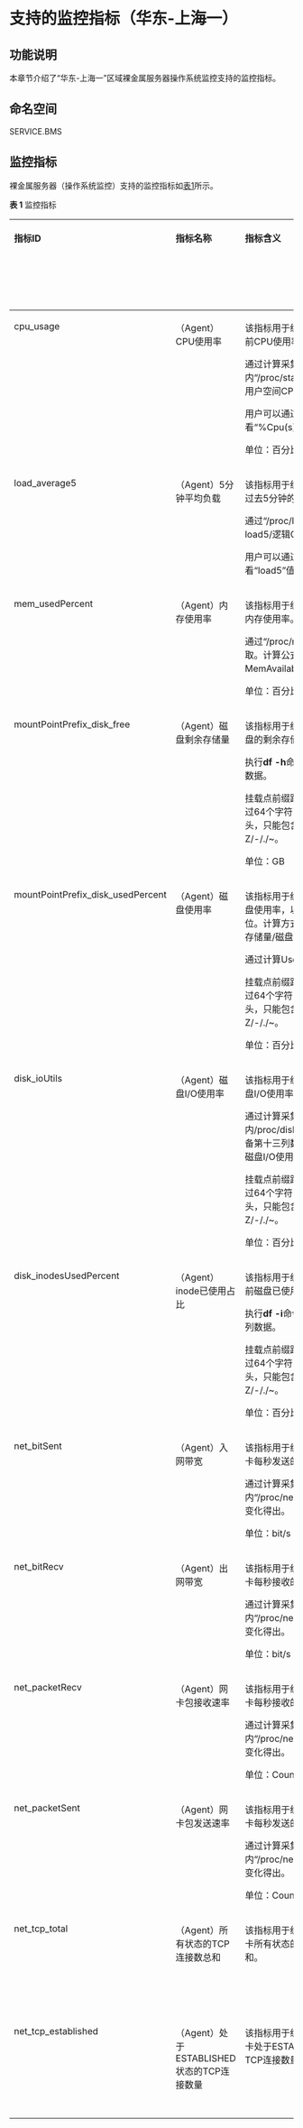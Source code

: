 # 支持的监控指标（华东-上海一）<a name="bms_01_0130"></a>

## 功能说明<a name="zh-cn_topic_0107606742_section1233112278019"></a>

本章节介绍了“华东-上海一”区域裸金属服务器操作系统监控支持的监控指标。

## 命名空间<a name="zh-cn_topic_0107606742_section3231114620112"></a>

SERVICE.BMS

## 监控指标<a name="section1291762275415"></a>

裸金属服务器（操作系统监控）支持的监控指标如[表1](#table18122035141217)所示。

**表 1**  监控指标

<a name="table18122035141217"></a>
<table><thead align="left"><tr id="row11123153511214"><th class="cellrowborder" valign="top" width="10.347930413917217%" id="mcps1.2.7.1.1"><p id="zh-cn_topic_0107606742_p16698359842"><a name="zh-cn_topic_0107606742_p16698359842"></a><a name="zh-cn_topic_0107606742_p16698359842"></a>指标ID</p>
</th>
<th class="cellrowborder" valign="top" width="16.77664467106579%" id="mcps1.2.7.1.2"><p id="zh-cn_topic_0107606742_zh-cn_topic_0104704449_p179771946114914"><a name="zh-cn_topic_0107606742_zh-cn_topic_0104704449_p179771946114914"></a><a name="zh-cn_topic_0107606742_zh-cn_topic_0104704449_p179771946114914"></a>指标名称</p>
</th>
<th class="cellrowborder" valign="top" width="36.822635472905425%" id="mcps1.2.7.1.3"><p id="zh-cn_topic_0107606742_zh-cn_topic_0104704449_p697704684912"><a name="zh-cn_topic_0107606742_zh-cn_topic_0104704449_p697704684912"></a><a name="zh-cn_topic_0107606742_zh-cn_topic_0104704449_p697704684912"></a>指标含义</p>
</th>
<th class="cellrowborder" valign="top" width="10.757848430313938%" id="mcps1.2.7.1.4"><p id="zh-cn_topic_0107606742_zh-cn_topic_0104704449_p1097713469495"><a name="zh-cn_topic_0107606742_zh-cn_topic_0104704449_p1097713469495"></a><a name="zh-cn_topic_0107606742_zh-cn_topic_0104704449_p1097713469495"></a>取值范围</p>
</th>
<th class="cellrowborder" valign="top" width="12.05758848230354%" id="mcps1.2.7.1.5"><p id="zh-cn_topic_0107606742_zh-cn_topic_0104704449_p11977946144917"><a name="zh-cn_topic_0107606742_zh-cn_topic_0104704449_p11977946144917"></a><a name="zh-cn_topic_0107606742_zh-cn_topic_0104704449_p11977946144917"></a>测量对象</p>
</th>
<th class="cellrowborder" valign="top" width="13.237352529494101%" id="mcps1.2.7.1.6"><p id="zh-cn_topic_0107606742_zh-cn_topic_0104704449_p4977194644918"><a name="zh-cn_topic_0107606742_zh-cn_topic_0104704449_p4977194644918"></a><a name="zh-cn_topic_0107606742_zh-cn_topic_0104704449_p4977194644918"></a>监控周期（原始指标）</p>
</th>
</tr>
</thead>
<tbody><tr id="row1112373514129"><td class="cellrowborder" valign="top" width="10.347930413917217%" headers="mcps1.2.7.1.1 "><p id="p5123335101213"><a name="p5123335101213"></a><a name="p5123335101213"></a>cpu_usage</p>
</td>
<td class="cellrowborder" valign="top" width="16.77664467106579%" headers="mcps1.2.7.1.2 "><p id="p91231135201214"><a name="p91231135201214"></a><a name="p91231135201214"></a>（Agent）CPU使用率</p>
</td>
<td class="cellrowborder" valign="top" width="36.822635472905425%" headers="mcps1.2.7.1.3 "><p id="zh-cn_topic_0107606742_p11924165815571"><a name="zh-cn_topic_0107606742_p11924165815571"></a><a name="zh-cn_topic_0107606742_p11924165815571"></a>该指标用于统计测量对象当前CPU使用率。</p>
<p id="zh-cn_topic_0107606742_p728854765611"><a name="zh-cn_topic_0107606742_p728854765611"></a><a name="zh-cn_topic_0107606742_p728854765611"></a>通过计算采集周期内“/proc/stat”中的变化得出用户空间CPU使用率。</p>
<p id="zh-cn_topic_0107606742_p2310193561618"><a name="zh-cn_topic_0107606742_p2310193561618"></a><a name="zh-cn_topic_0107606742_p2310193561618"></a>用户可以通过<strong id="zh-cn_topic_0107606742_b9294154711566"><a name="zh-cn_topic_0107606742_b9294154711566"></a><a name="zh-cn_topic_0107606742_b9294154711566"></a>top</strong>命令查看“%Cpu(s)”值。</p>
<p id="zh-cn_topic_0107606742_p18756472598"><a name="zh-cn_topic_0107606742_p18756472598"></a><a name="zh-cn_topic_0107606742_p18756472598"></a>单位：百分比</p>
</td>
<td class="cellrowborder" valign="top" width="10.757848430313938%" headers="mcps1.2.7.1.4 "><p id="p1612353510123"><a name="p1612353510123"></a><a name="p1612353510123"></a>0-100%</p>
</td>
<td class="cellrowborder" valign="top" width="12.05758848230354%" headers="mcps1.2.7.1.5 "><p id="p111237358127"><a name="p111237358127"></a><a name="p111237358127"></a>裸金属服务器</p>
</td>
<td class="cellrowborder" valign="top" width="13.237352529494101%" headers="mcps1.2.7.1.6 "><p id="p13123203561216"><a name="p13123203561216"></a><a name="p13123203561216"></a>1分钟</p>
</td>
</tr>
<tr id="row1612393513128"><td class="cellrowborder" valign="top" width="10.347930413917217%" headers="mcps1.2.7.1.1 "><p id="p9123535191211"><a name="p9123535191211"></a><a name="p9123535191211"></a>load_average5</p>
</td>
<td class="cellrowborder" valign="top" width="16.77664467106579%" headers="mcps1.2.7.1.2 "><p id="p41231035181219"><a name="p41231035181219"></a><a name="p41231035181219"></a>（Agent）5分钟平均负载</p>
</td>
<td class="cellrowborder" valign="top" width="36.822635472905425%" headers="mcps1.2.7.1.3 "><p id="zh-cn_topic_0107606742_zh-cn_topic_0104704449_p6155221105019"><a name="zh-cn_topic_0107606742_zh-cn_topic_0104704449_p6155221105019"></a><a name="zh-cn_topic_0107606742_zh-cn_topic_0104704449_p6155221105019"></a>该指标用于统计测量对象在过去5分钟的CPU平均负载。</p>
<p id="zh-cn_topic_0107606742_zh-cn_topic_0104704449_p715511219509"><a name="zh-cn_topic_0107606742_zh-cn_topic_0104704449_p715511219509"></a><a name="zh-cn_topic_0107606742_zh-cn_topic_0104704449_p715511219509"></a>通过“/proc/loadavg”文件中load5/逻辑CPU个数得到。</p>
<p id="zh-cn_topic_0107606742_p98941691813"><a name="zh-cn_topic_0107606742_p98941691813"></a><a name="zh-cn_topic_0107606742_p98941691813"></a>用户可以通过<strong id="zh-cn_topic_0107606742_zh-cn_topic_0104704449_b28441821263"><a name="zh-cn_topic_0107606742_zh-cn_topic_0104704449_b28441821263"></a><a name="zh-cn_topic_0107606742_zh-cn_topic_0104704449_b28441821263"></a>top</strong>命令查看“load5”值。</p>
</td>
<td class="cellrowborder" valign="top" width="10.757848430313938%" headers="mcps1.2.7.1.4 "><p id="p612323512127"><a name="p612323512127"></a><a name="p612323512127"></a>≥ 0</p>
</td>
<td class="cellrowborder" valign="top" width="12.05758848230354%" headers="mcps1.2.7.1.5 "><p id="p612353512125"><a name="p612353512125"></a><a name="p612353512125"></a>裸金属服务器</p>
</td>
<td class="cellrowborder" valign="top" width="13.237352529494101%" headers="mcps1.2.7.1.6 "><p id="p1012323510123"><a name="p1012323510123"></a><a name="p1012323510123"></a>1分钟</p>
</td>
</tr>
<tr id="row212314352127"><td class="cellrowborder" valign="top" width="10.347930413917217%" headers="mcps1.2.7.1.1 "><p id="p0123173531216"><a name="p0123173531216"></a><a name="p0123173531216"></a>mem_usedPercent</p>
</td>
<td class="cellrowborder" valign="top" width="16.77664467106579%" headers="mcps1.2.7.1.2 "><p id="p121231935131216"><a name="p121231935131216"></a><a name="p121231935131216"></a>（Agent）内存使用率</p>
</td>
<td class="cellrowborder" valign="top" width="36.822635472905425%" headers="mcps1.2.7.1.3 "><p id="zh-cn_topic_0107606742_zh-cn_topic_0104704449_p145151046205017"><a name="zh-cn_topic_0107606742_zh-cn_topic_0104704449_p145151046205017"></a><a name="zh-cn_topic_0107606742_zh-cn_topic_0104704449_p145151046205017"></a>该指标用于统计测量对象的内存使用率。</p>
<p id="zh-cn_topic_0107606742_zh-cn_topic_0104704449_p55151946185013"><a name="zh-cn_topic_0107606742_zh-cn_topic_0104704449_p55151946185013"></a><a name="zh-cn_topic_0107606742_zh-cn_topic_0104704449_p55151946185013"></a>通过“/proc/meminfo”文件获取。计算公式：(MemTotal-MemAvailable)/MemTotal。</p>
<p id="zh-cn_topic_0107606742_p1728710269372"><a name="zh-cn_topic_0107606742_p1728710269372"></a><a name="zh-cn_topic_0107606742_p1728710269372"></a>单位：百分比</p>
</td>
<td class="cellrowborder" valign="top" width="10.757848430313938%" headers="mcps1.2.7.1.4 "><p id="p51238355124"><a name="p51238355124"></a><a name="p51238355124"></a>0-100%</p>
</td>
<td class="cellrowborder" valign="top" width="12.05758848230354%" headers="mcps1.2.7.1.5 "><p id="p1412393591218"><a name="p1412393591218"></a><a name="p1412393591218"></a>裸金属服务器</p>
</td>
<td class="cellrowborder" valign="top" width="13.237352529494101%" headers="mcps1.2.7.1.6 "><p id="p151231235161218"><a name="p151231235161218"></a><a name="p151231235161218"></a>1分钟</p>
</td>
</tr>
<tr id="row61247355125"><td class="cellrowborder" valign="top" width="10.347930413917217%" headers="mcps1.2.7.1.1 "><p id="p11241735151219"><a name="p11241735151219"></a><a name="p11241735151219"></a>mountPointPrefix_disk_free</p>
</td>
<td class="cellrowborder" valign="top" width="16.77664467106579%" headers="mcps1.2.7.1.2 "><p id="p61241535101212"><a name="p61241535101212"></a><a name="p61241535101212"></a>（Agent）磁盘剩余存储量</p>
</td>
<td class="cellrowborder" valign="top" width="36.822635472905425%" headers="mcps1.2.7.1.3 "><p id="zh-cn_topic_0107606742_zh-cn_topic_0104704449_p1238993314518"><a name="zh-cn_topic_0107606742_zh-cn_topic_0104704449_p1238993314518"></a><a name="zh-cn_topic_0107606742_zh-cn_topic_0104704449_p1238993314518"></a>该指标用于统计测量对象磁盘的剩余存储空间。</p>
<p id="zh-cn_topic_0107606742_zh-cn_topic_0104704449_p1338903314517"><a name="zh-cn_topic_0107606742_zh-cn_topic_0104704449_p1338903314517"></a><a name="zh-cn_topic_0107606742_zh-cn_topic_0104704449_p1338903314517"></a>执行<strong id="zh-cn_topic_0107606742_zh-cn_topic_0104704449_b17687744586"><a name="zh-cn_topic_0107606742_zh-cn_topic_0104704449_b17687744586"></a><a name="zh-cn_topic_0107606742_zh-cn_topic_0104704449_b17687744586"></a>df -h</strong>命令，查看Avail列数据。</p>
<p id="zh-cn_topic_0107606742_p6772134582115"><a name="zh-cn_topic_0107606742_p6772134582115"></a><a name="zh-cn_topic_0107606742_p6772134582115"></a>挂载点前缀路径长度不能超过64个字符，必须以字母开头，只能包含0-9/a-z/A-Z/-/./~。</p>
<p id="zh-cn_topic_0107606742_p1961921713810"><a name="zh-cn_topic_0107606742_p1961921713810"></a><a name="zh-cn_topic_0107606742_p1961921713810"></a>单位：GB</p>
</td>
<td class="cellrowborder" valign="top" width="10.757848430313938%" headers="mcps1.2.7.1.4 "><p id="p12124335151210"><a name="p12124335151210"></a><a name="p12124335151210"></a>≥ 0 GB</p>
</td>
<td class="cellrowborder" valign="top" width="12.05758848230354%" headers="mcps1.2.7.1.5 "><p id="p1412415353129"><a name="p1412415353129"></a><a name="p1412415353129"></a>裸金属服务器</p>
</td>
<td class="cellrowborder" valign="top" width="13.237352529494101%" headers="mcps1.2.7.1.6 "><p id="p1112412353129"><a name="p1112412353129"></a><a name="p1112412353129"></a>1分钟</p>
</td>
</tr>
<tr id="row1312423591215"><td class="cellrowborder" valign="top" width="10.347930413917217%" headers="mcps1.2.7.1.1 "><p id="p1912413359124"><a name="p1912413359124"></a><a name="p1912413359124"></a>mountPointPrefix_disk_usedPercent</p>
</td>
<td class="cellrowborder" valign="top" width="16.77664467106579%" headers="mcps1.2.7.1.2 "><p id="p191245352128"><a name="p191245352128"></a><a name="p191245352128"></a>（Agent）磁盘使用率</p>
</td>
<td class="cellrowborder" valign="top" width="36.822635472905425%" headers="mcps1.2.7.1.3 "><p id="zh-cn_topic_0107606742_zh-cn_topic_0104704449_p2390203318518"><a name="zh-cn_topic_0107606742_zh-cn_topic_0104704449_p2390203318518"></a><a name="zh-cn_topic_0107606742_zh-cn_topic_0104704449_p2390203318518"></a>该指标用于统计测量对象磁盘使用率，以百分比为单位。计算方式为：磁盘已用存储量/磁盘存储总量。</p>
<p id="zh-cn_topic_0107606742_zh-cn_topic_0104704449_p103901733125117"><a name="zh-cn_topic_0107606742_zh-cn_topic_0104704449_p103901733125117"></a><a name="zh-cn_topic_0107606742_zh-cn_topic_0104704449_p103901733125117"></a>通过计算Used/Size得出。</p>
<p id="zh-cn_topic_0107606742_p464848112210"><a name="zh-cn_topic_0107606742_p464848112210"></a><a name="zh-cn_topic_0107606742_p464848112210"></a>挂载点前缀路径长度不能超过64个字符，必须以字母开头，只能包含0-9/a-z/A-Z/-/./~。</p>
<p id="zh-cn_topic_0107606742_p196724114386"><a name="zh-cn_topic_0107606742_p196724114386"></a><a name="zh-cn_topic_0107606742_p196724114386"></a>单位：百分比</p>
</td>
<td class="cellrowborder" valign="top" width="10.757848430313938%" headers="mcps1.2.7.1.4 "><p id="p21240356129"><a name="p21240356129"></a><a name="p21240356129"></a>0-100%</p>
</td>
<td class="cellrowborder" valign="top" width="12.05758848230354%" headers="mcps1.2.7.1.5 "><p id="p8124173541220"><a name="p8124173541220"></a><a name="p8124173541220"></a>裸金属服务器</p>
</td>
<td class="cellrowborder" valign="top" width="13.237352529494101%" headers="mcps1.2.7.1.6 "><p id="p412417359129"><a name="p412417359129"></a><a name="p412417359129"></a>1分钟</p>
</td>
</tr>
<tr id="row112410356126"><td class="cellrowborder" valign="top" width="10.347930413917217%" headers="mcps1.2.7.1.1 "><p id="p9124135141213"><a name="p9124135141213"></a><a name="p9124135141213"></a>disk_ioUtils</p>
</td>
<td class="cellrowborder" valign="top" width="16.77664467106579%" headers="mcps1.2.7.1.2 "><p id="p131241035131210"><a name="p131241035131210"></a><a name="p131241035131210"></a>（Agent）磁盘I/O使用率</p>
</td>
<td class="cellrowborder" valign="top" width="36.822635472905425%" headers="mcps1.2.7.1.3 "><p id="zh-cn_topic_0107606742_zh-cn_topic_0083516942_p6204818503"><a name="zh-cn_topic_0107606742_zh-cn_topic_0083516942_p6204818503"></a><a name="zh-cn_topic_0107606742_zh-cn_topic_0083516942_p6204818503"></a>该指标用于统计测量对象磁盘I/O使用率。</p>
<p id="zh-cn_topic_0107606742_zh-cn_topic_0083516942_p990615654016"><a name="zh-cn_topic_0107606742_zh-cn_topic_0083516942_p990615654016"></a><a name="zh-cn_topic_0107606742_zh-cn_topic_0083516942_p990615654016"></a>通过计算采集周期内/proc/diskstats中对应设备第十三列数据的变化得出磁盘I/O使用率。</p>
<p id="zh-cn_topic_0107606742_p1090014381522"><a name="zh-cn_topic_0107606742_p1090014381522"></a><a name="zh-cn_topic_0107606742_p1090014381522"></a>挂载点前缀路径长度不能超过64个字符，必须以字母开头，只能包含0-9/a-z/A-Z/-/./~。</p>
<p id="zh-cn_topic_0107606742_p5387192112400"><a name="zh-cn_topic_0107606742_p5387192112400"></a><a name="zh-cn_topic_0107606742_p5387192112400"></a>单位：百分比</p>
</td>
<td class="cellrowborder" valign="top" width="10.757848430313938%" headers="mcps1.2.7.1.4 "><p id="p13124153518129"><a name="p13124153518129"></a><a name="p13124153518129"></a>0-100%</p>
</td>
<td class="cellrowborder" valign="top" width="12.05758848230354%" headers="mcps1.2.7.1.5 "><p id="p112413561212"><a name="p112413561212"></a><a name="p112413561212"></a>裸金属服务器</p>
</td>
<td class="cellrowborder" valign="top" width="13.237352529494101%" headers="mcps1.2.7.1.6 "><p id="p7124113571213"><a name="p7124113571213"></a><a name="p7124113571213"></a>1分钟</p>
</td>
</tr>
<tr id="row1312443516122"><td class="cellrowborder" valign="top" width="10.347930413917217%" headers="mcps1.2.7.1.1 "><p id="p212463521219"><a name="p212463521219"></a><a name="p212463521219"></a>disk_inodesUsedPercent</p>
</td>
<td class="cellrowborder" valign="top" width="16.77664467106579%" headers="mcps1.2.7.1.2 "><p id="p15124133521213"><a name="p15124133521213"></a><a name="p15124133521213"></a>（Agent）inode已使用占比</p>
</td>
<td class="cellrowborder" valign="top" width="36.822635472905425%" headers="mcps1.2.7.1.3 "><p id="zh-cn_topic_0107606742_af7d7bf90b33c4ab8a734dca22a9b0803"><a name="zh-cn_topic_0107606742_af7d7bf90b33c4ab8a734dca22a9b0803"></a><a name="zh-cn_topic_0107606742_af7d7bf90b33c4ab8a734dca22a9b0803"></a>该指标用于统计测量对象当前磁盘已使用的inode占比。</p>
<p id="zh-cn_topic_0107606742_p11890521116"><a name="zh-cn_topic_0107606742_p11890521116"></a><a name="zh-cn_topic_0107606742_p11890521116"></a>执行<strong id="zh-cn_topic_0107606742_b17532345115811"><a name="zh-cn_topic_0107606742_b17532345115811"></a><a name="zh-cn_topic_0107606742_b17532345115811"></a>df -i</strong>命令，查看IUse%列数据。</p>
<p id="zh-cn_topic_0107606742_p20144348934"><a name="zh-cn_topic_0107606742_p20144348934"></a><a name="zh-cn_topic_0107606742_p20144348934"></a>挂载点前缀路径长度不能超过64个字符，必须以字母开头，只能包含0-9/a-z/A-Z/-/./~。</p>
<p id="zh-cn_topic_0107606742_p11782138145615"><a name="zh-cn_topic_0107606742_p11782138145615"></a><a name="zh-cn_topic_0107606742_p11782138145615"></a>单位：百分比</p>
</td>
<td class="cellrowborder" valign="top" width="10.757848430313938%" headers="mcps1.2.7.1.4 "><p id="p6124135121210"><a name="p6124135121210"></a><a name="p6124135121210"></a>0-100%</p>
</td>
<td class="cellrowborder" valign="top" width="12.05758848230354%" headers="mcps1.2.7.1.5 "><p id="p161243357120"><a name="p161243357120"></a><a name="p161243357120"></a>裸金属服务器</p>
</td>
<td class="cellrowborder" valign="top" width="13.237352529494101%" headers="mcps1.2.7.1.6 "><p id="p5124113511211"><a name="p5124113511211"></a><a name="p5124113511211"></a>1分钟</p>
</td>
</tr>
<tr id="row171246355128"><td class="cellrowborder" valign="top" width="10.347930413917217%" headers="mcps1.2.7.1.1 "><p id="p1712403521219"><a name="p1712403521219"></a><a name="p1712403521219"></a>net_bitSent</p>
</td>
<td class="cellrowborder" valign="top" width="16.77664467106579%" headers="mcps1.2.7.1.2 "><p id="p112463541217"><a name="p112463541217"></a><a name="p112463541217"></a>（Agent）入网带宽</p>
</td>
<td class="cellrowborder" valign="top" width="36.822635472905425%" headers="mcps1.2.7.1.3 "><p id="zh-cn_topic_0107606742_zh-cn_topic_0104704449_p99231311175211"><a name="zh-cn_topic_0107606742_zh-cn_topic_0104704449_p99231311175211"></a><a name="zh-cn_topic_0107606742_zh-cn_topic_0104704449_p99231311175211"></a>该指标用于统计测量对象网卡每秒发送的比特数。</p>
<p id="zh-cn_topic_0107606742_p9414151572118"><a name="zh-cn_topic_0107606742_p9414151572118"></a><a name="zh-cn_topic_0107606742_p9414151572118"></a>通过计算采集周期内“/proc/net/dev”文件中的变化得出。</p>
<p id="zh-cn_topic_0107606742_p0780145612408"><a name="zh-cn_topic_0107606742_p0780145612408"></a><a name="zh-cn_topic_0107606742_p0780145612408"></a>单位：bit/s</p>
</td>
<td class="cellrowborder" valign="top" width="10.757848430313938%" headers="mcps1.2.7.1.4 "><p id="zh-cn_topic_0107606742_zh-cn_topic_0104704449_p2923911195217"><a name="zh-cn_topic_0107606742_zh-cn_topic_0104704449_p2923911195217"></a><a name="zh-cn_topic_0107606742_zh-cn_topic_0104704449_p2923911195217"></a>≥ 0 bit/s</p>
</td>
<td class="cellrowborder" valign="top" width="12.05758848230354%" headers="mcps1.2.7.1.5 "><p id="zh-cn_topic_0107606742_zh-cn_topic_0104704449_p2923711115215"><a name="zh-cn_topic_0107606742_zh-cn_topic_0104704449_p2923711115215"></a><a name="zh-cn_topic_0107606742_zh-cn_topic_0104704449_p2923711115215"></a>裸金属服务器</p>
</td>
<td class="cellrowborder" valign="top" width="13.237352529494101%" headers="mcps1.2.7.1.6 "><p id="zh-cn_topic_0107606742_p118402467212"><a name="zh-cn_topic_0107606742_p118402467212"></a><a name="zh-cn_topic_0107606742_p118402467212"></a>1分钟</p>
</td>
</tr>
<tr id="row1124235161214"><td class="cellrowborder" valign="top" width="10.347930413917217%" headers="mcps1.2.7.1.1 "><p id="p14124153516126"><a name="p14124153516126"></a><a name="p14124153516126"></a>net_bitRecv</p>
</td>
<td class="cellrowborder" valign="top" width="16.77664467106579%" headers="mcps1.2.7.1.2 "><p id="p191248356123"><a name="p191248356123"></a><a name="p191248356123"></a>（Agent）出网带宽</p>
</td>
<td class="cellrowborder" valign="top" width="36.822635472905425%" headers="mcps1.2.7.1.3 "><p id="zh-cn_topic_0107606742_zh-cn_topic_0104704449_p692381185210"><a name="zh-cn_topic_0107606742_zh-cn_topic_0104704449_p692381185210"></a><a name="zh-cn_topic_0107606742_zh-cn_topic_0104704449_p692381185210"></a>该指标用于统计测量对象网卡每秒接收的比特数。</p>
<p id="zh-cn_topic_0107606742_p109105171214"><a name="zh-cn_topic_0107606742_p109105171214"></a><a name="zh-cn_topic_0107606742_p109105171214"></a>通过计算采集周期内“/proc/net/dev”文件中的变化得出。</p>
<p id="zh-cn_topic_0107606742_p1857448154112"><a name="zh-cn_topic_0107606742_p1857448154112"></a><a name="zh-cn_topic_0107606742_p1857448154112"></a>单位：bit/s</p>
</td>
<td class="cellrowborder" valign="top" width="10.757848430313938%" headers="mcps1.2.7.1.4 "><p id="zh-cn_topic_0107606742_zh-cn_topic_0104704449_p1692341113526"><a name="zh-cn_topic_0107606742_zh-cn_topic_0104704449_p1692341113526"></a><a name="zh-cn_topic_0107606742_zh-cn_topic_0104704449_p1692341113526"></a>≥ 0 bit/s</p>
</td>
<td class="cellrowborder" valign="top" width="12.05758848230354%" headers="mcps1.2.7.1.5 "><p id="zh-cn_topic_0107606742_zh-cn_topic_0104704449_p9923811185213"><a name="zh-cn_topic_0107606742_zh-cn_topic_0104704449_p9923811185213"></a><a name="zh-cn_topic_0107606742_zh-cn_topic_0104704449_p9923811185213"></a>裸金属服务器</p>
</td>
<td class="cellrowborder" valign="top" width="13.237352529494101%" headers="mcps1.2.7.1.6 "><p id="zh-cn_topic_0107606742_p369617410228"><a name="zh-cn_topic_0107606742_p369617410228"></a><a name="zh-cn_topic_0107606742_p369617410228"></a>1分钟</p>
</td>
</tr>
<tr id="row101242354121"><td class="cellrowborder" valign="top" width="10.347930413917217%" headers="mcps1.2.7.1.1 "><p id="p1612413355127"><a name="p1612413355127"></a><a name="p1612413355127"></a>net_packetRecv</p>
</td>
<td class="cellrowborder" valign="top" width="16.77664467106579%" headers="mcps1.2.7.1.2 "><p id="p512443581212"><a name="p512443581212"></a><a name="p512443581212"></a>（Agent）网卡包接收速率</p>
</td>
<td class="cellrowborder" valign="top" width="36.822635472905425%" headers="mcps1.2.7.1.3 "><p id="zh-cn_topic_0107606742_zh-cn_topic_0104704449_p10923171135217"><a name="zh-cn_topic_0107606742_zh-cn_topic_0104704449_p10923171135217"></a><a name="zh-cn_topic_0107606742_zh-cn_topic_0104704449_p10923171135217"></a>该指标用于统计测量对象网卡每秒接收的数据包数。</p>
<p id="zh-cn_topic_0107606742_p1653912017215"><a name="zh-cn_topic_0107606742_p1653912017215"></a><a name="zh-cn_topic_0107606742_p1653912017215"></a>通过计算采集周期内“/proc/net/dev”文件中的变化得出。</p>
<p id="zh-cn_topic_0107606742_p34321561417"><a name="zh-cn_topic_0107606742_p34321561417"></a><a name="zh-cn_topic_0107606742_p34321561417"></a>单位：Counts/s</p>
</td>
<td class="cellrowborder" valign="top" width="10.757848430313938%" headers="mcps1.2.7.1.4 "><p id="p12124103517122"><a name="p12124103517122"></a><a name="p12124103517122"></a>≥ 0 Counts/s</p>
</td>
<td class="cellrowborder" valign="top" width="12.05758848230354%" headers="mcps1.2.7.1.5 "><p id="p17125435201220"><a name="p17125435201220"></a><a name="p17125435201220"></a>裸金属服务器</p>
</td>
<td class="cellrowborder" valign="top" width="13.237352529494101%" headers="mcps1.2.7.1.6 "><p id="p4125183571210"><a name="p4125183571210"></a><a name="p4125183571210"></a>1分钟</p>
</td>
</tr>
<tr id="row412573516129"><td class="cellrowborder" valign="top" width="10.347930413917217%" headers="mcps1.2.7.1.1 "><p id="p1212593581218"><a name="p1212593581218"></a><a name="p1212593581218"></a>net_packetSent</p>
</td>
<td class="cellrowborder" valign="top" width="16.77664467106579%" headers="mcps1.2.7.1.2 "><p id="p12125835141211"><a name="p12125835141211"></a><a name="p12125835141211"></a>（Agent）网卡包发送速率</p>
</td>
<td class="cellrowborder" valign="top" width="36.822635472905425%" headers="mcps1.2.7.1.3 "><p id="zh-cn_topic_0107606742_zh-cn_topic_0104704449_p16923151110524"><a name="zh-cn_topic_0107606742_zh-cn_topic_0104704449_p16923151110524"></a><a name="zh-cn_topic_0107606742_zh-cn_topic_0104704449_p16923151110524"></a>该指标用于统计测量对象网卡每秒发送的数据包数。</p>
<p id="zh-cn_topic_0107606742_p1557942352114"><a name="zh-cn_topic_0107606742_p1557942352114"></a><a name="zh-cn_topic_0107606742_p1557942352114"></a>通过计算采集周期内“/proc/net/dev”文件中的变化得出。</p>
<p id="zh-cn_topic_0107606742_p673911116424"><a name="zh-cn_topic_0107606742_p673911116424"></a><a name="zh-cn_topic_0107606742_p673911116424"></a>单位：Counts/s</p>
</td>
<td class="cellrowborder" valign="top" width="10.757848430313938%" headers="mcps1.2.7.1.4 "><p id="zh-cn_topic_0107606742_zh-cn_topic_0104704449_p39231511205216"><a name="zh-cn_topic_0107606742_zh-cn_topic_0104704449_p39231511205216"></a><a name="zh-cn_topic_0107606742_zh-cn_topic_0104704449_p39231511205216"></a>≥ 0 Counts/s</p>
</td>
<td class="cellrowborder" valign="top" width="12.05758848230354%" headers="mcps1.2.7.1.5 "><p id="zh-cn_topic_0107606742_zh-cn_topic_0104704449_p13923161165215"><a name="zh-cn_topic_0107606742_zh-cn_topic_0104704449_p13923161165215"></a><a name="zh-cn_topic_0107606742_zh-cn_topic_0104704449_p13923161165215"></a>裸金属服务器</p>
</td>
<td class="cellrowborder" valign="top" width="13.237352529494101%" headers="mcps1.2.7.1.6 "><p id="zh-cn_topic_0107606742_p421119642214"><a name="zh-cn_topic_0107606742_p421119642214"></a><a name="zh-cn_topic_0107606742_p421119642214"></a>1分钟</p>
</td>
</tr>
<tr id="row171252355123"><td class="cellrowborder" valign="top" width="10.347930413917217%" headers="mcps1.2.7.1.1 "><p id="p012563521212"><a name="p012563521212"></a><a name="p012563521212"></a>net_tcp_total</p>
</td>
<td class="cellrowborder" valign="top" width="16.77664467106579%" headers="mcps1.2.7.1.2 "><p id="p912513352126"><a name="p912513352126"></a><a name="p912513352126"></a>（Agent）所有状态的TCP连接数总和</p>
</td>
<td class="cellrowborder" valign="top" width="36.822635472905425%" headers="mcps1.2.7.1.3 "><p id="p176415443212"><a name="p176415443212"></a><a name="p176415443212"></a>该指标用于统计测量对象网卡所有状态的TCP连接数总和。</p>
</td>
<td class="cellrowborder" valign="top" width="10.757848430313938%" headers="mcps1.2.7.1.4 "><p id="p196411044192113"><a name="p196411044192113"></a><a name="p196411044192113"></a>≥0</p>
</td>
<td class="cellrowborder" valign="top" width="12.05758848230354%" headers="mcps1.2.7.1.5 "><p id="p151254355120"><a name="p151254355120"></a><a name="p151254355120"></a>裸金属服务器</p>
</td>
<td class="cellrowborder" valign="top" width="13.237352529494101%" headers="mcps1.2.7.1.6 "><p id="p13125735161212"><a name="p13125735161212"></a><a name="p13125735161212"></a>1分钟</p>
</td>
</tr>
<tr id="row181835279144"><td class="cellrowborder" valign="top" width="10.347930413917217%" headers="mcps1.2.7.1.1 "><p id="p5183132791416"><a name="p5183132791416"></a><a name="p5183132791416"></a>net_tcp_established</p>
</td>
<td class="cellrowborder" valign="top" width="16.77664467106579%" headers="mcps1.2.7.1.2 "><p id="p2183192710144"><a name="p2183192710144"></a><a name="p2183192710144"></a>（Agent）处于ESTABLISHED状态的TCP连接数量</p>
</td>
<td class="cellrowborder" valign="top" width="36.822635472905425%" headers="mcps1.2.7.1.3 "><p id="p464214444219"><a name="p464214444219"></a><a name="p464214444219"></a>该指标用于统计测量对象网卡处于ESTABLISHED状态的TCP连接数量。</p>
</td>
<td class="cellrowborder" valign="top" width="10.757848430313938%" headers="mcps1.2.7.1.4 "><p id="p1764254413215"><a name="p1764254413215"></a><a name="p1764254413215"></a>≥0</p>
</td>
<td class="cellrowborder" valign="top" width="12.05758848230354%" headers="mcps1.2.7.1.5 "><p id="p1183172751411"><a name="p1183172751411"></a><a name="p1183172751411"></a>裸金属服务器</p>
</td>
<td class="cellrowborder" valign="top" width="13.237352529494101%" headers="mcps1.2.7.1.6 "><p id="p181831727111420"><a name="p181831727111420"></a><a name="p181831727111420"></a>1分钟</p>
</td>
</tr>
</tbody>
</table>

